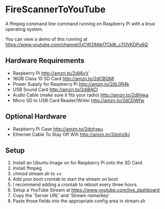 # FireScannerToYouTube

A ffmpeg command line command running on Raspberry Pi with a linux operating system.

You can view a demo of this running at https://www.youtube.com/channel/UCW29Abf7Ck8t_c7OVKDPu6Q

## Hardware Requirements

* Raspberry Pi http://amzn.to/2dlj6yV
* 16GB Class 10 SD Card http://amzn.to/2dCBQMl
* Power Supply for Raspberry Pi http://amzn.to/2dL0R4k
* USB Sound Card http://amzn.to/2djBACl
* Audio Cable (make sure it fits your radio) http://amzn.to/2dlhIwa
* Micro SD to USB Card Reader/Writer http://amzn.to/2dCDWfw

## Optional Hardware

* Raspberry Pi Case http://amzn.to/2dohseu
* Ethernet Cable To Stay Off Wifi http://amzn.to/2dohz9J

## Setup

1. Install an Ubuntu Image on for Raspberry Pi onto the SD Card
2. Install ffmpeg
3. chmod stream.sh to +x
4. Add your boot crontab to start the stream on boot
5. I recommend adding a crontab to reboot every three hours.
6. Setup a YouTube Stream at https://www.youtube.com/live_dashboard
7. Copy the 'Server URL' and 'Stream name/key'
8. Paste those fields into the appropriate config area in stream.sh

